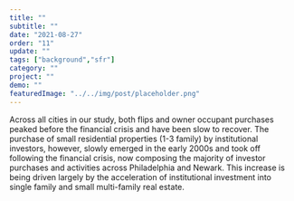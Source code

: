 ```yaml
---
title: "" 
subtitle: ""
date: "2021-08-27"
order: "11"
update: ""
tags: ["background","sfr"]
category: ""
project: ""
demo: ""
featuredImage: "../../img/post/placeholder.png"
---
```


Across all cities in our study, both flips and owner occupant purchases peaked before the financial crisis and have been slow to recover. The purchase of small residential properties (1-3 family) by institutional investors, however, slowly emerged in the early 2000s and took off following the financial crisis, now composing the majority of investor purchases and activities across Philadelphia and Newark. This increase is being driven largely by the acceleration of institutional investment into single family and small multi-family real estate.
